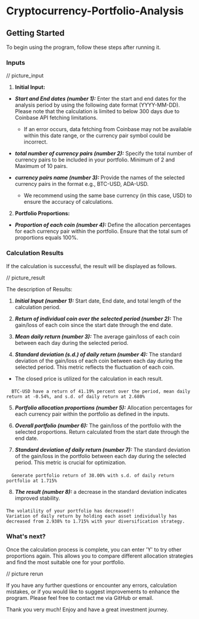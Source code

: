 # Cryptocurrency-Portfolio-Analysis

## Getting Started

To begin using the program, follow these steps after running it.

### Inputs

// picture_input

1. **Initial Input:**
- ***Start and End dates (number 1):***  Enter the start and end dates for the analysis period by using the following date format (YYYY-MM-DD). Please note that the calculation is limited to below 300 days due to Coinbase API fetching limitations.
   - If an error occurs, data fetching from Coinbase may not be available within this date range, or the currency pair symbol could be incorrect.

- ***total number of currency pairs (number 2):*** Specify the total number of currency pairs to be included in your portfolio. Minimum of 2 and Maximum of 10 pairs.
- ***currency pairs name (number 3):*** Provide the names of the selected currency pairs in the format e.g., BTC-USD, ADA-USD.
    - We recommend using the same base currency (in this case, USD) to ensure the accuracy of calculations.

2. **Portfolio Proportions:**
- ***Proportion of each coin (number 4):*** Define the allocation percentages for each currency pair within the portfolio. Ensure that the total sum of proportions equals 100%.


### Calculation Results
If the calculation is successful, the result will be displayed as follows.

// picture_result

The description of Results:
1. ***Initial Input (number 1):*** Start date, End date, and total length of the calculation period.

2. ***Return of individual coin over the selected period (number 2):*** The gain/loss of each coin since the start date through the end date.

3. ***Mean daily return (number 3):*** The average gain/loss of each coin between each day during the selected period.

4. ***Standard deviation (s.d.) of daily return (number 4):*** The standard deviation of the gain/loss of each coin between each day during the selected period. This metric reflects the fluctuation of each coin.
- The closed price is utilized for the calculation in each result.
####

```
  BTC-USD have a return of 41.19% percent over the period, mean daily return at -0.54%, and s.d. of daily return at 2.680%
```
5. ***Portfolio allocation proportions (number 5):*** Allocation percentages for each currency pair within the portfolio as defined in the inputs.

6. ***Overall portfolio (number 6):*** The gain/loss of the portfolio with the selected proportions. Return calculated from the start date through the end date.

7. ***Standard deviation of daily return (number 7):*** The standard deviation of the gain/loss in the portfolio between each day during the selected period. This metric is crucial for optimization.
####

```
  Generate portfolio return of 38.00% with s.d. of daily return portfolio at 1.715% 
```

8. ***The result (number 8):*** a decrease in the standard deviation indicates improved stability.
####

```
The volatility of your portfolio has decreased!!
Variation of daily return by holding each asset individually has decreased from 2.938% to 1.715% with your diversification strategy.
```

### What's next?

Once the calculation process is complete, you can enter 'Y' to try other proportions again. This allows you to compare different allocation strategies and find the most suitable one for your portfolio.

// picture rerun 

If you have any further questions or encounter any errors, calculation mistakes, or if you would like to suggest improvements to enhance the program. Please feel free to contact me via GitHub or email.

Thank you very much! Enjoy and have a great investment journey.

